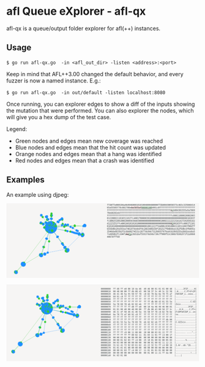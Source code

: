 # afl Queue eXplorer - afl-qx

afl-qx is a queue/output folder explorer for afl(++) instances.

## Usage

```
$ go run afl-qx.go  -in <afl_out_dir> -listen <address>:<port>
```

Keep in mind that AFL++3.00 changed the default behavior, and every fuzzer is now a named instance. E.g.:

```
$ go run afl-qx.go  -in out/default -listen localhost:8080
```

Once running, you can explorer edges to show a diff of the inputs showing the mutation that were performed. You can also explorer the nodes, which will give you a hex dump of the test case.

Legend:

- Green nodes and edges mean new coverage was reached
- Blue nodes and edges mean that the hit count was updated
- Orange nodes and edges mean that a hang was identified
- Red nodes and edges mean that a crash was identified

## Examples

An example using djpeg:

![Diff View](https://github.com/murx-/afl-qx/blob/main/images/diff.png)

![Hexdump View](https://github.com/murx-/afl-qx/blob/main/images/hexdump.png)
